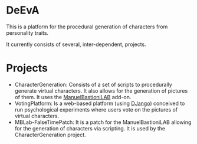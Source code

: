 # DeEvA

This is a platform for the procedural generation of characters from personality traits.

It currently consists of several, inter-dependent, projects.

# Projects

* CharacterGeneration: Consists of a set of scripts to procedurally generate virtual characters. It also allows for the generation of pictures of them. It uses the [ManuelBastioniLAB](http://www.manuelbastioni.com/) add-on.
* VotingPlatform: Is a web-based platform (using [DJango](https://www.djangoproject.com/)) conceived to run psychological experiments where users vote on the pictures of virtual characters.
* MBLab-FalseTimePatch: It is a patch for the ManuelBastioniLAB allowing for the generation of characters via scripting. It is used by the CharacterGeneration project.
